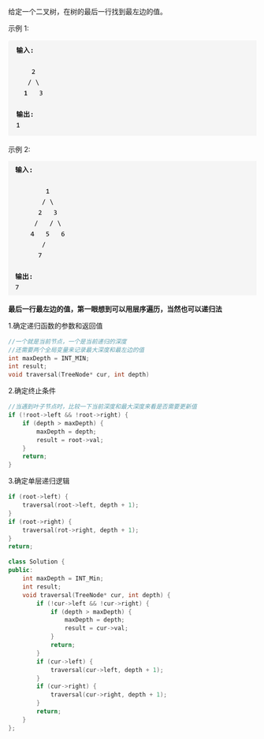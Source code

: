 给定一个二叉树，在树的最后一行找到最左边的值。

示例 1:

![513.找树左下角的值](20210204152956836.png)

示例 2:

![513.找树左下角的值1](20210204153017586.png)





**最后一行最左边的值，第一眼想到可以用层序遍历，当然也可以递归法**

1.确定递归函数的参数和返回值

```cpp
//一个就是当前节点，一个是当前递归的深度
//还需要两个全局变量来记录最大深度和最左边的值
int maxDepth = INT_MIN;
int result;
void traversal(TreeNode* cur, int depth)
```



2.确定终止条件

```cpp
//当遇到叶子节点时，比较一下当前深度和最大深度来看是否需要更新值
if (!root->left && !root->right) {
    if (depth > maxDepth) {
        maxDepth = depth;
        result = root->val;
    }
    return;
}
```



3.确定单层递归逻辑

```cpp
if (root->left) {
    traversal(root->left, depth + 1);
}
if (root->right) {
    traversal(rot->right, depth + 1);
}
return;
```



```cpp
class Solution {
public:
    int maxDepth = INT_Min;
    int result;
    void traversal(TreeNode* cur, int depth) {
        if (!cur->left && !cur->right) {
            if (depth > maxDepth) {
                maxDepth = depth;
                result = cur->val;
            }
            return;
        }
        if (cur->left) {
            traversal(cur->left, depth + 1);
        }
        if (cur->right) {
            traversal(cur->right, depth + 1);
        }
        return;
    }
};
```







